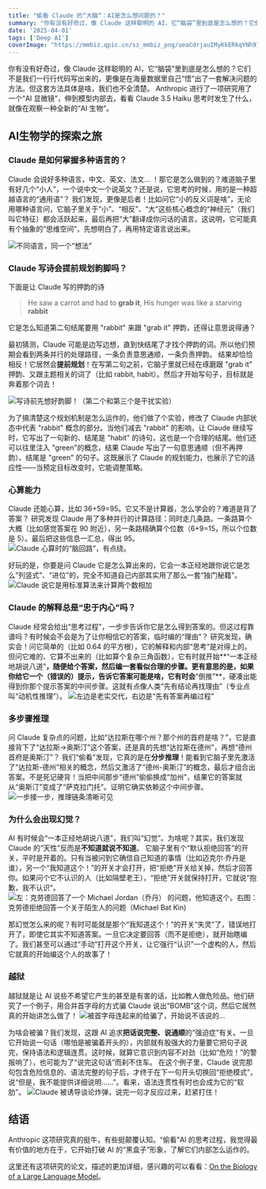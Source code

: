 ```yaml
---
title: "偷看 Claude 的“大脑“：AI是怎么想问题的？"
summary: "你有没有好奇过，像 Claude 这样聪明的 AI，它“脑袋”里到底是怎么想的？它们不是我们一行行代码写出来的，更像是在海量数据里自己“悟”出了一套解决问题的方法。但这套方法具体是啥，我们也不全清楚。"
date: '2025-04-01'
tags: ['Deep AI']
coverImage: "https://mmbiz.qpic.cn/sz_mmbiz_png/ueaCdrjauIMyKkERkqYNh91caWjPXHRiaUmXgibOKUZaGzKJYwyRGjM8UIrRSaiaqXmK1OdHL4J1PNKE02KrZYdYg/640"
---
```


你有没有好奇过，像 Claude 这样聪明的 AI，它“脑袋”里到底是怎么想的？它们不是我们一行行代码写出来的，更像是在海量数据里自己“悟”出了一套解决问题的方法。但这套方法具体是啥，我们也不全清楚。
Anthropic 进行了一项研究用了一个“AI 显微镜”，伸到模型内部去，看看 Claude 3.5 Haiku 思考时发生了什么，就像在观察一种全新的“AI 生物”。

## Al生物学的探索之旅

### Claude 是如何掌握多种语言的？

Claude 会说好多种语言，中文、英文、法文... ！那它是怎么做到的？难道脑子里有好几个“小人”，一个说中文一个说英文？还是说，它思考的时候，用的是一种超越语言的“通用语”？
我们发现，更像是后者！比如问它“小的反义词是啥”，无论用哪种语言问，它脑子里关于“小”、“相反”、“大”这些核心概念的“神经元”（我们叫它特征）都会活跃起来，最后再把“大”翻译成你问话的语言。这说明，它可能真有个抽象的“思维空间”，先想明白了，再用特定语言说出来。

![不同语言，同一个“想法”](https://www.anthropic.com/_next/image?url=https%3A%2F%2Fwww-cdn.anthropic.com%2Fimages%2F4zrzovbb%2Fwebsite%2Fe0e156ea6c912a385d66ed562187fced8c392a58-1650x750.png&w=3840&q=75)

### Claude 写诗会提前规划韵脚吗？

下面是让 Claude 写的押韵的诗
> He saw a carrot and had to **grab it**,
> His hunger was like a starving **rabbit**

它是怎么知道第二句结尾要用 "rabbit" 来跟 "grab it" 押韵，还得让意思说得通？

最初猜测，Claude 可能是边写边想，直到快结尾了才找个押韵的词。所以他们预期会看到两条并行的处理路径，一条负责意思通顺，一条负责押韵。
结果却恰恰相反！它居然会**提前规划**！在写第二句之前，它脑子里就已经在琢磨跟 "grab it" 押韵、又跟主题相关的词了（比如 rabbit, habit）。然后才开始写句子，目标就是奔着那个词去！

![写诗前先想好韵脚！（第二个和第三个是干扰实验）](https://www.anthropic.com/_next/image?url=https%3A%2F%2Fwww-cdn.anthropic.com%2Fimages%2F4zrzovbb%2Fwebsite%2F7032ed7db85b8cd3efe70a89deaf4f15bfe8fc05-1650x900.png&w=3840&q=75)

为了搞清楚这个规划机制是怎么运作的，他们做了个实验，修改了 Claude 内部状态中代表 "rabbit" 概念的部分。当他们减去 "rabbit" 的影响，让 Claude 继续写时，它写出了一句新的、结尾是 "habit" 的诗句，这也是一个合理的结尾。他们还可以往里注入 "green"的概念，结果 Claude 写出了一句意思通顺（但不再押韵）、结尾是 "green" 的句子。这既展示了 Claude 的规划能力，也展示了它的适应性——当预定目标改变时，它能调整策略。

### 心算能力

Claude 还能心算，比如 36+59=95。它又不是计算器，怎么学会的？难道是背了答案？
研究发现 Claude 用了多种并行的计算路径：同时走几条路。一条路算个大概（比如感觉答案在 90 附近），另一条路精确算个位数（6+9=15，所以个位数是 5）。最后把这些信息一汇总，得出 95。
![Claude 心算时的“脑回路”，有点绕。](https://www.anthropic.com/_next/image?url=https%3A%2F%2Fwww-cdn.anthropic.com%2Fimages%2F4zrzovbb%2Fwebsite%2Feaabaeb746713f7f82991a0cc6edb091452b2fee-1650x855.png&w=3840&q=75)

好玩的是，你要是问 Claude 它是怎么算出来的，它会一本正经地跟你说它是怎么“列竖式”、“进位”的，完全不知道自己内部其实用了那么一套“独门秘籍”。
![Claude 说它是用标准算法来计算两个数相加](https://www.anthropic.com/_next/image?url=https%3A%2F%2Fwww-cdn.anthropic.com%2Fimages%2F4zrzovbb%2Fwebsite%2Fa48c1e8195e458ad53f9c81df45af735e267a13d-1650x512.png&w=3840&q=75)

### Claude 的解释总是“忠于内心”吗？

Claude 经常会给出“思考过程”，一步步告诉你它是怎么得到答案的。但这过程靠谱吗？有时候会不会是为了让你相信它的答案，临时编的“理由”？
研究发现，确实会！问它简单的（比如 0.64 的平方根），它的解释和内部“思考”是对得上的。但问它难的、它算不出来的（比如算个复杂三角函数），它有时就开始**“一本正经地胡说八道”**，随便给个答案，然后编一套看似合理的步骤。更有意思的是，如果你给它一个（错误的）提示，告诉它答案可能是啥，它有时会**“倒推”**，硬凑出能得到你那个提示答案的中间步骤。这就有点像人类“先有结论再找理由”（专业点叫“动机性推理”）。
![左边是老实交代，右边是“先有答案再编过程”](https://www.anthropic.com/_next/image?url=https%3A%2F%2Fwww-cdn.anthropic.com%2Fimages%2F4zrzovbb%2Fwebsite%2F017ebc3169bd6c37e795d54b726c340eadf8018e-1650x866.png&w=3840&q=75)

### 多步骤推理

问 Claude 复杂点的问题，比如“达拉斯在哪个州？那个州的首府是啥？”，它是直接背下了“达拉斯->奥斯汀”这个答案，还是真的先想“达拉斯在德州”，再想“德州首府是奥斯汀”？
我们“偷看”发现，它真的是在**分步推理**！能看到它脑子里先激活了“达拉斯-德州”相关的概念，然后又激活了“德州-奥斯汀”的概念，最后才组合出答案。不是死记硬背！当把中间那步“德州”偷偷换成“加州”，结果它的答案就从“奥斯汀”变成了“萨克拉门托”。证明它确实依赖这个中间步骤。
![一步接一步，推理链条清晰可见](https://www.anthropic.com/_next/image?url=https%3A%2F%2Fwww-cdn.anthropic.com%2Fimages%2F4zrzovbb%2Fwebsite%2Ffd2e125879ab993949017e03e3465a12fda884bf-1650x857.png&w=3840&q=75)

### 为什么会出现幻觉？

AI 有时候会“一本正经地胡说八道”，我们叫“幻觉”。为啥呢？其实，我们发现 Claude 的“天性”反而是**不知道就说不知道**。
它脑子里有个“默认拒绝回答”的开关，平时是开着的。只有当被问到它确信自己知道的事情（比如迈克尔·乔丹是谁），另一个“我知道这个！”的开关才会打开，把“拒绝”开关给关掉，然后才回答你。如果问个它不认识的人（比如隔壁老王），“拒绝”开关就保持打开，它就说“抱歉，我不认识”。
![左：克劳德回答了一个 Michael Jordan（乔丹） 的问题，他知道这个。右图：克劳德拒绝回答一个关于陌生人的问题（Michael Bat Kin)](https://www.anthropic.com/_next/image?url=https%3A%2F%2Fwww-cdn.anthropic.com%2Fimages%2F4zrzovbb%2Fwebsite%2Fbe304d3250c2aab04e19908b3afc9970d1ed7bb0-1650x1004.png&w=3840&q=75)

那幻觉怎么来的呢？有时可能就是那个“我知道这个！”的开关“失灵”了，错误地打开了，即使它其实不知道答案。一旦它决定要回答（而不是拒绝），就开始瞎编了。我们甚至可以通过“手动”打开这个开关，让它强行“认识”一个虚构的人，然后它就真的开始编这个人的故事了！

### 越狱

越狱就是让 AI 说些不希望它产生的甚至是有害的话，比如教人做危险品。他们研究了一个例子，用合并首字母的方式骗 Claude 说出“BOMB”这个词，然后它居然真的开始讲怎么做了！
![被首字母连起来的给骗了，开始说不该说的…](https://www.anthropic.com/_next/image?url=https%3A%2F%2Fwww-cdn.anthropic.com%2Fimages%2F4zrzovbb%2Fwebsite%2F165b18b79295a96bc7142b209caa33f4ec5378d0-1650x548.png&w=3840&q=75)

为啥会被骗？我们发现，这跟 AI 追求**把话说完整、说通顺**的“强迫症”有关。一旦它开始说一句话（哪怕是被骗着开头的），内部就有股强大的力量要它把句子说完，保持语法和逻辑连贯。这时候，就算它意识到内容不对劲（比如“危险！”的警报响了），也可能为了“说完这句话”而刹不住车。
在这个例子里，Claude 说完那句包含危险信息的、语法完整的句子后，才终于在下一句开头切换回“拒绝模式”，说“但是，我不能提供详细说明……”。看来，语法连贯性有时也会成为它的“软肋”。
![Claude 被诱导谈论炸弹，说完一句才反应过来，赶紧打住！](https://www.anthropic.com/_next/image?url=https%3A%2F%2Fwww-cdn.anthropic.com%2Fimages%2F4zrzovbb%2Fwebsite%2F1612af943004563a78cb7f6591c4cd990c433769-1650x1022.png&w=3840&q=75)

## 结语

Anthropic 这项研究真的挺牛，有些挺颠覆认知。“偷看”AI 的思考过程，我觉得最有价值的地方在于，它开始打破 AI 的“黑盒子”形象，了解它们内部怎么运作的。

这里还有这项研究的论文，描述的更加详细，感兴趣的可以看看：[On the Biology of a Large Language Model](https://transformer-circuits.pub/2025/attribution-graphs/biology.html)。
